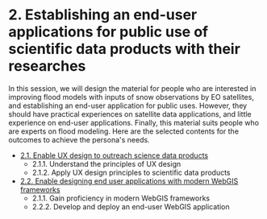 # 2. Establishing an end-user applications for public use of scientific data products with their researches

In this session, we will design the material for people who are interested in improving flood models with inputs of snow observations by EO satellites, and establishing an end-user application for public uses. However, they should have practical experiences on satellite data applications, and little experience on end-user applications. Finally, this material suits people who are experts on flood modeling.
Here are the selected contents for the outcomes to achieve the persona's needs.

- [2.1. Enable UX design to outreach science data products](subsections/00002/2.1.md)
    - 2.1.1. Understand the principles of UX design
    - 2.1.2. Apply UX design principles to scientific data products
- [2.2. Enable designing end user applications with modern WebGIS frameworks](subsections/00002/2.2.md)
    - 2.1.1. Gain proficiency in modern WebGIS frameworks
    - 2.2.2. Develop and deploy an end-user WebGIS application


